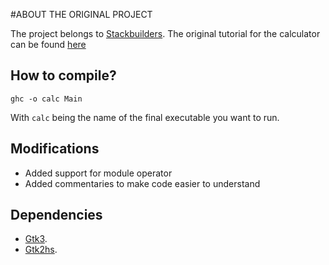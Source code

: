 #ABOUT THE ORIGINAL PROJECT

The project belongs to [Stackbuilders](https://www.stackbuilders.com/). The original tutorial for the calculator can be found [here](http://www.google.com.co)

## How to compile?
`ghc -o calc Main`

With `calc` being the name of the final executable you want to run.

## Modifications

* Added support for module operator
* Added commentaries to make code easier to understand

## Dependencies

* [Gtk3](http://hackage.haskell.org/package/gtk3).
* [Gtk2hs](https://github.com/gtk2hs/gtk2hs).